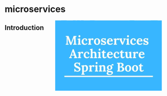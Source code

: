 # microservices
<img align="right"  src="https://github.com/ozgucdlg/microservices/blob/master/microservice.png">

## Introduction

